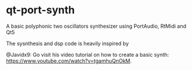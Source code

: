 # qt-port-synth
A basic polyphonic two oscillators synthesizer using PortAudio, RtMidi and Qt5

The sysnthesis and dsp code is heavily inspired by

@Javidx9: Go visit his video tutorial on how to create a basic synth: https://www.youtube.com/watch?v=tgamhuQnOkM.
